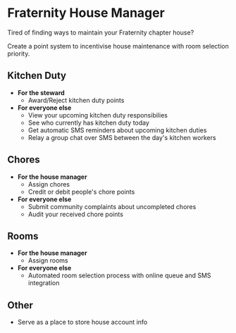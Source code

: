 Fraternity House Manager
==================

Tired of finding ways to maintain your Fraternity chapter house?

Create a point system to incentivise house maintenance with room selection priority.

Kitchen Duty
------------

* **For the steward**
    * Award/Reject kitchen duty points
* **For everyone else**
    * View your upcoming kitchen duty responsibilies
    * See who currently has kitchen duty today
    * Get automatic SMS reminders about upcoming kitchen duties
    * Relay a group chat over SMS between the day's kitchen workers


Chores
------

* **For the house manager**
    * Assign chores
    * Credit or debit people's chore points
* **For everyone else**
    * Submit community complaints about uncompleted chores
    * Audit your received chore points

Rooms
-----

* **For the house manager**
    * Assign rooms
* **For everyone else**
    * Automated room selection process with online queue and SMS integration

Other
-----

* Serve as a place to store house account info